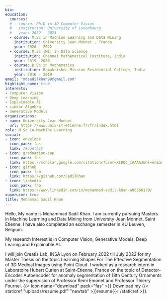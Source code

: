 ```yaml
---
bio:
education:
  courses:
  # - course: Ph.D in 3D Computer Vision
  #   institution: University of Luxembourg
  #   year: 2022 - 2025
  - course: M.Sc in Machine Learning and Data Mining
    institution: University Jean Monnet , France
    year: 2020 - 2022
  - course: M.Sc (M1) in Data Science
    institution: Chennai Mathematical Institute, India
    year: 2019 -2020
  - course: B.Sc in Mathematics
    institution: Ramakrishna Mission Residential College, India
    year: 2016 - 2019
email: "mdsadilkhan99@gmail.com"
highlight_name: true
interests:
- Computer Vision
- Deep Learning
- Explainable AI
- Linear Algebra
- Generative Models
organizations:
- name: University Jean Monnet
  url: https://www.univ-st-etienne.fr/fr/index.html
role: M.Sc in Machine Learning
social:
- icon: envelope
  icon_pack: fas
  link: /#contact
- icon: graduation-cap
  icon_pack: fas
  link: https://scholar.google.com/citations?user=XIDQo_IAAAAJ&hl=en&authuser=1
- icon: github
  icon_pack: fab
  link: https://github.com/SadilKhan
- icon: linkedin
  icon_pack: fab
  link: https://www.linkedin.com/in/mohammad-sadil-khan-a96568170/
superuser: true
title: Mohammad Sadil Khan
---
```


Hello, My name is Mohammad Sadil Khan. I am currently pursuing Masters in Machine Learning and Data Mining from University Jean Monnet, Saint Etienne. I have also completed an exchange semester in KU Leuven, Belgium.

My research Interest is in Computer Vision, Generative Models, Deep Learnig and Explainable AI.

I will join Creatis Lab, INSA Lyon on February 2022 till July 2022 for my Master Thesis on the topic Learning Shapes For The Effective Segmentation of 3D Medical Images using Point Cloud. I worked as a research intern in Laboratoire Hubert Curien at Saint-Etienne, France on the topic of Detector-Encoder Autoencoder for anomaly segmentation of 18th Century Ornaments under the supervision of Professor Ŕemi Emonet and Professor Thierry Fournel.
{{< icon name="download" pack="fas" >}} Download my {{< staticref "uploads/resume.pdf" "newtab" >}}resumé{{< /staticref >}}.
